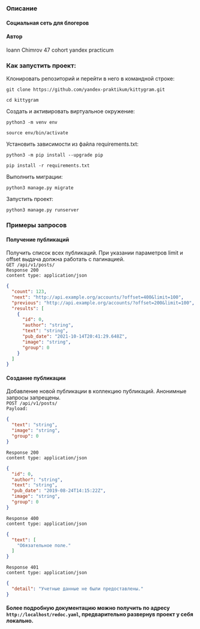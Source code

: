 ### Описание
#### Социальная сеть для блогеров
#### Автор
Ioann Chimrov 47 cohort yandex practicum

### Как запустить проект:

Клонировать репозиторий и перейти в него в командной строке:

```
git clone https://github.com/yandex-praktikum/kittygram.git
```

```
cd kittygram
```

Cоздать и активировать виртуальное окружение:

```
python3 -m venv env
```

```
source env/bin/activate
```

Установить зависимости из файла requirements.txt:

```
python3 -m pip install --upgrade pip
```

```
pip install -r requirements.txt
```

Выполнить миграции:

```
python3 manage.py migrate
```

Запустить проект:

```
python3 manage.py runserver
```

### Примеры запросов
#### Получение публикаций
Получить список всех публикаций. При указании параметров limit и offset выдача должна работать с пагинацией.<br>
```GET /api/v1/posts/```<br>
```Response 200```<br>
```content type: application/json```<br>
```json
{
  "count": 123,
  "next": "http://api.example.org/accounts/?offset=400&limit=100",
  "previous": "http://api.example.org/accounts/?offset=200&limit=100",
  "results": [
    {
      "id": 0,
      "author": "string",
      "text": "string",
      "pub_date": "2021-10-14T20:41:29.648Z",
      "image": "string",
      "group": 0
    }
  ]
}
```

#### Создание публикации
Добавление новой публикации в коллекцию публикаций. Анонимные запросы запрещены.<br>
```POST /api/v1/posts/```<br>
```Payload:```<br>
```json
{
  "text": "string",
  "image": "string",
  "group": 0
}
```
```Response 200```<br>
```content type: application/json```<br>
```json
{
  "id": 0,
  "author": "string",
  "text": "string",
  "pub_date": "2019-08-24T14:15:22Z",
  "image": "string",
  "group": 0
}
```

```Response 400```<br>
```content type: application/json```<br>
```json
{
  "text": [
    "Обязательное поле."
  ]
}
```

```Response 401```<br>
```content type: application/json```<br>
```json
{
  "detail": "Учетные данные не были предоставлены."
}
```

#### Более подробную документацию можно получить по адресу `http://localhost/redoc.yaml`, предварительно развернув проект у себя локально.
